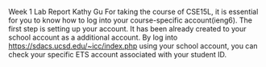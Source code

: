Week 1 Lab Report
Kathy Gu
For taking the course of CSE15L, it is essential for you to know how to log into your course-specific account(ieng6).
The first step is setting up your account. It has been already created to your school account as a additional account. By log into https://sdacs.ucsd.edu/~icc/index.php using your school account, you can check your specific ETS account associated with your student ID.
